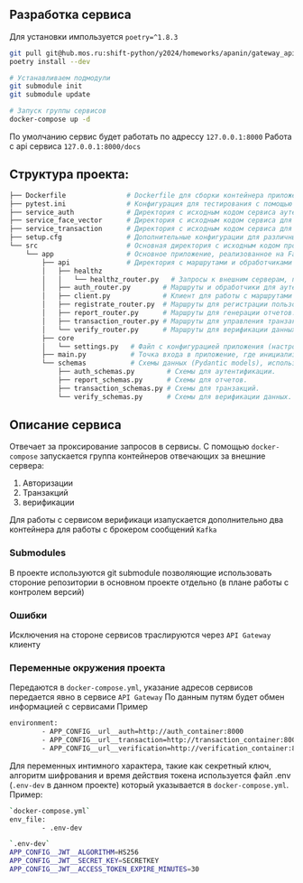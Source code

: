 ## Разработка сервиса

Для установки импользуется `poetry=^1.8.3`

```bash
git pull git@hub.mos.ru:shift-python/y2024/homeworks/apanin/gateway_api.git
poetry install --dev

# Устанавливаем подмодули 
git submodule init
git submodule update

# Запуск группы сервисов
docker-compose up -d
```
По умолчанию сервис будет работать по адрессу `127.0.0.1:8000`
Работа с api сервиса `127.0.0.1:8000/docs`


## Структура проекта:
```bash
├── Dockerfile               # Dockerfile для сборки контейнера приложения.
├── pytest.ini               # Конфигурация для тестирования с помощью pytest.
├── service_auth             # Директория с исходным кодом сервиса аутентификации.
├── service_face_vector      # Директория с исходным кодом сервиса для работы с векторными представлениями лиц.
├── service_transaction      # Директория с исходным кодом сервиса для управления транзакциями.
├── setup.cfg                # Дополнительные конфигурации для различных инструментов разработки.
└── src                      # Основная директория с исходным кодом проекта.
    └── app                  # Основное приложение, реализованное на FastAPI.
        ├── api              # Директория с маршрутами и обработчиками API.
        │   ├── healthz      
        │   │   └── healthz_router.py   # Запросы к внешним серверам, проверка работоспособности    
        │   ├── auth_router.py        # Маршруты и обработчики для аутентификации.
        │   ├── client.py             # Клиент для работы с маршрутами сервисов
        │   ├── registrate_router.py  # Маршруты для регистрации пользователей.
        │   ├── report_router.py      # Маршруты для генерации отчетов.
        │   ├── transaction_router.py # Маршруты для управления транзакциями.
        │   └── verify_router.py      # Маршруты для верификации данных.
        ├── core              
        │   └── settings.py   # Файл с конфигурацией приложения (настройки, переменные окружения).
        ├── main.py           # Точка входа в приложение, где инициализируется FastAPI.
        └── schemas           # Схемы данных (Pydantic models), используемые в API.
            ├── auth_schemas.py        # Схемы для аутентификации.
            ├── report_schemas.py      # Схемы для отчетов.
            ├── transaction_schemas.py # Схемы для транзакций.
            └── verify_schemas.py      # Схемы для верификации данных.
```

## Описание сервиса

Отвечает за проксирование запросов в сервисы. С помощью `docker-compose` запускается группа контейнеров отвечающих за внешние сервера:
1. Авторизации
2. Транзакций
3. верификации

Для работы с сервисом верификаци изапускается дополнительно два контейнера для работы с брокером сообщений `Kafka`

### Submodules
В проекте используются git submodule позволяющие использовать стороние репозитории в основном проекте отдельно (в плане работы с контролем версий)

### Ошибки
Исключения на стороне сервисов траслируются через `API Gateway` клиенту

### Переменные окружения проекта
Передаются в `docker-compose.yml`, указание адресов сервисов передается явно в сервисе `API Gateway`
По данным путям будет обмен информацией с сервисами
Пример
```bash
environment:
        - APP_CONFIG__url__auth=http://auth_container:8000
        - APP_CONFIG__url__transaction=http://transaction_container:8000
        - APP_CONFIG__url__verification=http://verification_container:8000
```

Для переменных интимного характера, такие как секретный ключ, алгоритм шифрования и время действия токена используется файл .env (`.env-dev` в данном проекте) который указывается в `docker-compose.yml`.
Пример:
```bash
`docker-compose.yml`
env_file:
        - .env-dev

`.env-dev`
APP_CONFIG__JWT__ALGORITHM=HS256
APP_CONFIG__JWT__SECRET_KEY=SECRETKEY
APP_CONFIG__JWT__ACCESS_TOKEN_EXPIRE_MINUTES=30
```


